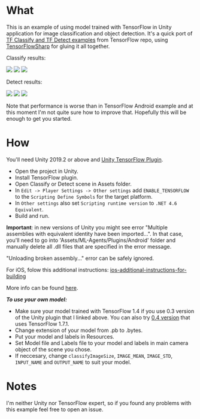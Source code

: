 # What

This is an example of using model trained with TensorFlow in Unity application for image classification and object detection. It's a quick port of [TF Classify and TF Detect examples](https://github.com/tensorflow/tensorflow/tree/master/tensorflow/examples/android) from TensorFlow repo, using [TensorFlowSharp](https://github.com/migueldeicaza/TensorFlowSharp) for gluing it all together.

Classify results:

![](https://raw.githubusercontent.com/Syn-McJ/TFClassify-Unity/master/SampleImages/classify1.jpg)
![](https://raw.githubusercontent.com/Syn-McJ/TFClassify-Unity/master/SampleImages/classify2.jpg)
![](https://raw.githubusercontent.com/Syn-McJ/TFClassify-Unity/master/SampleImages/classify3.jpg)

Detect results:

![](https://raw.githubusercontent.com/Syn-McJ/TFClassify-Unity/master/SampleImages/detect1.png)
![](https://raw.githubusercontent.com/Syn-McJ/TFClassify-Unity/master/SampleImages/detect2.png)
![](https://raw.githubusercontent.com/Syn-McJ/TFClassify-Unity/master/SampleImages/detect3.png)

Note that performance is worse than in TensorFlow Android example and at this moment I'm not quite sure how to improve that. Hopefully this will be enough to get you started.

# How

You'll need Unity 2019.2 or above and [Unity TensorFlow Plugin](https://s3.amazonaws.com/unity-ml-agents/0.3/TFSharpPlugin.unitypackage).

- Open the project in Unity.
- Install TensorFlow plugin.
- Open Classify or Detect scene in Assets folder.
- In `Edit -> Player Settings -> Other settings` add `ENABLE_TENSORFLOW` to the `Scripting Define Symbols` for the target platform.
- In `Other settings` also set `Scripting runtime version` to `.NET 4.6 Equivalent`.
- Build and run.

**Important**: in new versions of Unity you might see error "Multiple assemblies with equivalent identity have been imported...". In that case, you'll need to go into 'Assets/ML-Agents/Plugins/Android' folder and manually delete all .dll files that are specified in the error message.

"Unloading broken assembly..." error can be safely ignored.

For iOS, folow this additional instructions: [ios-additional-instructions-for-building](https://github.com/llSourcell/Unity_ML_Agents/blob/master/docs/Using-TensorFlow-Sharp-in-Unity-(Experimental).md#ios-additional-instructions-for-building)

More info can be found [here](https://github.com/Unity-Technologies/ml-agents/blob/master/docs/Using-TensorFlow-Sharp-in-Unity.md).


***To use your own model:***

- Make sure your model trained with TensorFlow 1.4 if you use 0.3 version of the Unity plugin that I linked above. You can also try [0.4 version](https://s3.amazonaws.com/unity-ml-agents/0.4/TFSharpPlugin.unitypackage) that uses TensorFlow 1.7.1.
- Change extension of your model from .pb to .bytes.
- Put your model and labels in Resources.
- Set Model file and Labels file to your model and labels in main camera object of the scene you chose.
- If neccesary, change `classifyImageSize`, `IMAGE_MEAN`, `IMAGE_STD`, `INPUT_NAME` and `OUTPUT_NAME` to suit your model.

# Notes

I'm neither Unity nor TensorFlow expert, so if you found any problems with this example feel free to open an issue.
